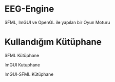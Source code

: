 # EEG-Engine
SFML, ImGUI ve OpenGL ile yapılan bir Oyun Moturu

# Kullandığım Kütüphane
SFML Kütüphane

ImGUI Kutuphane

ImGUI-SFML Kütüphane
